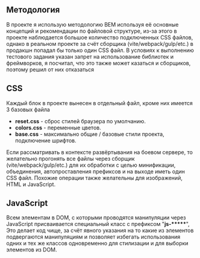 <h2>Методология</h2>

<p>В проекте я использую методологию BEM используя её основные концепций и рекомендации по файловой структуре, из-за этого в проекте наблюдается большое количество подключенных CSS файлов, однако в реальном проекте за счёт сборщика (vite/webpack/gulp/etc.) в продакшн попадал бы только один CSS файл. В условиях к выполнению тестового задания указан запрет на использование библиотек и фреймворков, я посчитал, что это также может казаться и сборщиков, поэтому решил от них отказаться</p>

<h2>CSS</h2>

<p>Каждый блок в проекте вынесен в отдельный файл, кроме них имеется 3 базовых файла</p>

<ul>
<li><b>reset.css</b> - сброс стилей браузера по умолчанию.</li>
<li><b>colors.css</b> - переменные цветов.</li>
<li><b>base.css</b> - максимально общие / базовые стили проекта, подключение шрифтов.</li>
</ul>

<p>Если рассматривать в контексте развёртывания на боевом сервере, то желательно прогонять все файлы через сборщик (vite/webpack/gulp/etc.) для их обработки с целью минификации, объединения, автопроставления префиксов и на выходе иметь один CSS файл. Похожие операции также желательны для изображений, HTML и JavaScript.</p>

<h2>JavaScript</h2>

<p>Всем элементам в DOM, с которыми проводятся манипуляции через JavaScript присваивается специальный класс с префиксом "<b>js-*****</b>",
Это делает код чище, за счёт явного указания на то какие из элементов подвергаются манипуляциям и позволяет избегать использования одних и тех же классов одновременно для стилизации и для выборки элементов из DOM.</p>
